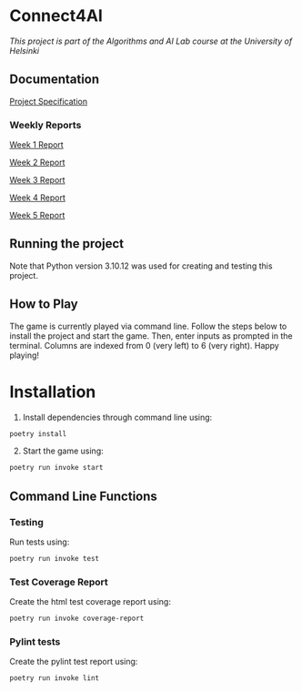 # Connect4AI

*This project is part of the Algorithms and AI Lab course at the University of Helsinki*

## Documentation

[Project Specification](https://github.com/lenbie/Connect4AI/blob/main/documentation/ProjectSpecification.md)

### Weekly Reports

[Week 1 Report](https://github.com/lenbie/Connect4AI/blob/main/documentation/Week1Report.md)

[Week 2 Report](https://github.com/lenbie/Connect4AI/blob/main/documentation/Week2Report.md)

[Week 3 Report](https://github.com/lenbie/Connect4AI/blob/main/documentation/Week3Report.md)

[Week 4 Report](https://github.com/lenbie/Connect4AI/blob/main/documentation/Week4Report.md)

[Week 5 Report](https://github.com/lenbie/Connect4AI/blob/main/documentation/Week5Report.md)

## Running the project

Note that Python version 3.10.12 was used for creating and testing this project.

## How to Play

The game is currently played via command line. Follow the steps below to install the project and start the game.
Then, enter inputs as prompted in the terminal. Columns are indexed from 0 (very left) to 6 (very right). Happy playing!

# Installation

1. Install dependencies through command line using:

```bash
poetry install
```

2. Start the game using: 

```bash
poetry run invoke start
```

## Command Line Functions

### Testing

Run tests using:

```bash
poetry run invoke test
```

### Test Coverage Report

Create the html test coverage report using:

```bash
poetry run invoke coverage-report
```

### Pylint tests

Create the pylint test report using:

```bash
poetry run invoke lint
```
